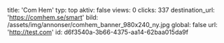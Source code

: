 title: 'Com Hem'
typ: top
aktiv: false
views: 0
clicks: 337
destination_url: 'https://comhem.se/smart'
bild: /assets/img/annonser/comhem_banner_980x240_ny.jpg
global: false
url: 'http://test.com'
id: d6f3540a-3b66-4375-aa14-62baa015da9f
